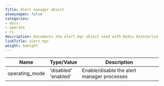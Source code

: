 ```yaml
---
Title: Alert manager object
alwaysopen: false
categories:
- docs
- operate
- rs
description: Documents the alert_mgr object used with Redis Enterprise Software REST API calls.
linkTitle: alert_mgr
weight: $weight
---
```


| Name | Type/Value | Description |
|------|------------|-------------|
| operating_mode | 'disabled'<br />'enabled' | Enable/disable the alert manager processes |
